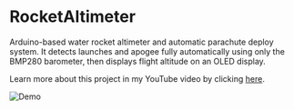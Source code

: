 # RocketAltimeter
Arduino-based water rocket altimeter and automatic parachute deploy system.
It detects launches and apogee fully automatically using only the BMP280 barometer, then displays flight altitude on an OLED display.

Learn more about this project in my YouTube video by clicking [here](https://youtu.be/KEmxApv8yUg).

![Demo](https://github.com/MaelStudio/RocketAltimeter/blob/main/img/demo.gif?raw=true)
